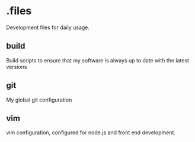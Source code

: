 # .files

Development files for daily usage.

## build

Build scripts to ensure that my software is always up to date with the latest versions

## git

My global git configuration

## vim

vim configuration, configured for node.js and front end development.
